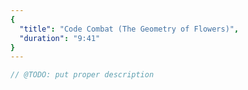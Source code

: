 ```yaml
---
{
  "title": "Code Combat (The Geometry of Flowers)",
  "duration": "9:41"
}
---
```


```js
// @TODO: put proper description
```
